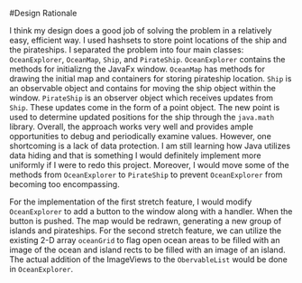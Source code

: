 #Design Rationale

I think my design does a good job of solving the problem in a relatively easy, efficient way. I used hashsets to store point locations of the ship and the pirateships. I separated the problem into four main classes: `OceanExplorer`, `OceanMap`, `Ship`, and `PirateShip`. `OceanExplorer` contains the methods for initializng the JavaFx window. `OceanMap` has methods for drawing the initial map and containers for storing pirateship location. `Ship` is an observable object and contains for moving the ship object within the window. `PirateShip` is an observer object which receives updates from `Ship`. These updates come in the form of a point object. The new point is used to determine updated positions for the ship through the `java.math` library. Overall, the approach works very well and provides ample opportunities to debug and periodically examine values. However, one shortcoming is a lack of data protection. I am still learning how Java utilizes data hiding and that is something I would definitely implement more uniformly if I were to redo this project. Moreover, I would move some of the methods from `OceanExplorer` to `PirateShip` to prevent `OceanExplorer` from becoming too encompassing.

For the implementation of the first stretch feature, I would modify `OceanExplorer` to add a button to the window along with a handler. When the button is pushed. The map would be redrawn, generating a new group of islands and pirateships. For the second stretch feature, we can utilize the existing 2-D array `oceanGrid` to flag open ocean areas to be filled with an image of the ocean  and island rects to be filled with an image of an island. The actual addition of the ImageViews to the `ObervableList` would be done in `OceanExplorer`.